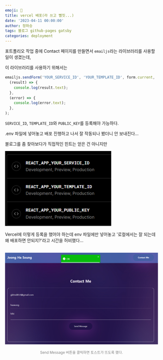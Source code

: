 ```yaml
---
emoji: 🔮
title: vercel 배포(라 쓰고 뻘짓...)
date: '2023-04-11 00:00:00'
author: 정하승
tags: 블로그 github-pages gatsby
categories: deployment
---
```


포트폴리오 작업 중에 Contact 페이지를 만들면서 `emailjs`라는 라이브러리를 사용할 일이 생겼는데,

이 라이브러리를 사용하기 위해서는

```js
emailjs.sendForm('YOUR_SERVICE_ID', 'YOUR_TEMPLATE_ID', form.current, 'YOUR_PUBLIC_KEY').then(
  (result) => {
    console.log(result.text);
  },
  (error) => {
    console.log(error.text);
  },
);
```

`SERVICE_ID`, `TEMPLATE_ID`와 `PUBLIC_KEY`를 등록해야 가능하다.

.env 파일에 넣어놓고 배포 진행하고 나서 잘 작동되나 봤더니 안 보내진다...

블로그를 좀 찾아보다가 직접적인 힌트는 얻은 건 아니지만

<img src='../../assets/vercel.png' />

<br/>

Vercel에 이렇게 등록을 했어야 하는데 env 파일에만 넣어놓고 '로컬에서는 잘 되는데 왜 배포하면 안되지?'라고 시간을 허비했다...

<br/>

<img src='../../assets/contact.png' />
<p align='center' style='color:gray'><small>Send Message 버튼을 클릭하면 토스트가 뜨도록 했다.</small>
